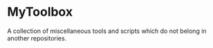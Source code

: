 # MyToolbox
A collection of miscellaneous tools and scripts which do not belong in another repositories.

